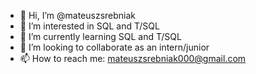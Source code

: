- 👋 Hi, I’m @mateuszsrebniak
- 👀 I’m interested in SQL and T/SQL
- 🌱 I’m currently learning SQL and T/SQL
- 💞️ I’m looking to collaborate as an intern/junior
- 📫 How to reach me: mateuszsrebniak000@gmail.com

<!---
mateuszsrebniak/mateuszsrebniak is a ✨ special ✨ repository because its `README.md` (this file) appears on your GitHub profile.
You can click the Preview link to take a look at your changes.
--->

